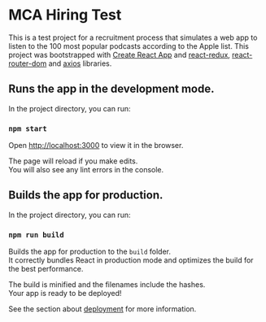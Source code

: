 # MCA Hiring Test
This is a test project for a recruitment process that simulates a web app to listen to the 100 most popular podcasts according to the Apple list.
This project was bootstrapped with [Create React App](https://github.com/facebook/create-react-app) and [react-redux](https://github.com/reduxjs/react-redux), [react-router-dom](https://github.com/remix-run/react-router) and [axios](https://github.com/axios/axios) libraries.

## Runs the app in the development mode.

In the project directory, you can run:

### `npm start`

Open [http://localhost:3000](http://localhost:3000) to view it in the browser.

The page will reload if you make edits.\
You will also see any lint errors in the console.

## Builds the app for production.

In the project directory, you can run:

### `npm run build`

Builds the app for production to the `build` folder.\
It correctly bundles React in production mode and optimizes the build for the best performance.

The build is minified and the filenames include the hashes.\
Your app is ready to be deployed!

See the section about [deployment](https://facebook.github.io/create-react-app/docs/deployment) for more information.
